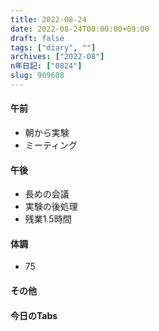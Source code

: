 ```yaml
---
title: 2022-08-24
date: 2022-08-24T00:00:00+09:00
draft: false
tags: ["diary", ""]
archives: ["2022-08"]
n年日記: ["0824"]
slug: 909608
---
```

#### 午前
- 朝から実験
- ミーティング
#### 午後
- 長めの会議
- 実験の後処理
- 残業1.5時間
#### 体調
- 75
#### その他
#### 今日のTabs